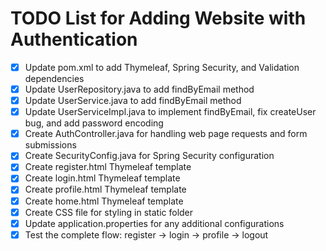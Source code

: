 # TODO List for Adding Website with Authentication

- [x] Update pom.xml to add Thymeleaf, Spring Security, and Validation dependencies
- [x] Update UserRepository.java to add findByEmail method
- [x] Update UserService.java to add findByEmail method
- [x] Update UserServiceImpl.java to implement findByEmail, fix createUser bug, and add password encoding
- [x] Create AuthController.java for handling web page requests and form submissions
- [x] Create SecurityConfig.java for Spring Security configuration
- [x] Create register.html Thymeleaf template
- [x] Create login.html Thymeleaf template
- [x] Create profile.html Thymeleaf template
- [x] Create home.html Thymeleaf template
- [x] Create CSS file for styling in static folder
- [x] Update application.properties for any additional configurations
- [x] Test the complete flow: register -> login -> profile -> logout
